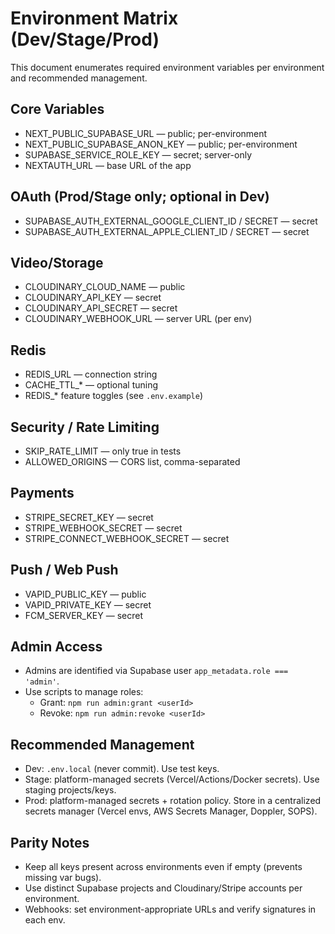 # Environment Matrix (Dev/Stage/Prod)

This document enumerates required environment variables per environment and recommended management.

## Core Variables

- NEXT_PUBLIC_SUPABASE_URL — public; per-environment
- NEXT_PUBLIC_SUPABASE_ANON_KEY — public; per-environment
- SUPABASE_SERVICE_ROLE_KEY — secret; server-only
- NEXTAUTH_URL — base URL of the app

## OAuth (Prod/Stage only; optional in Dev)
- SUPABASE_AUTH_EXTERNAL_GOOGLE_CLIENT_ID / SECRET — secret
- SUPABASE_AUTH_EXTERNAL_APPLE_CLIENT_ID / SECRET — secret

## Video/Storage
- CLOUDINARY_CLOUD_NAME — public
- CLOUDINARY_API_KEY — secret
- CLOUDINARY_API_SECRET — secret
- CLOUDINARY_WEBHOOK_URL — server URL (per env)

## Redis
- REDIS_URL — connection string
- CACHE_TTL_* — optional tuning
- REDIS_* feature toggles (see `.env.example`)

## Security / Rate Limiting
- SKIP_RATE_LIMIT — only true in tests
- ALLOWED_ORIGINS — CORS list, comma-separated

## Payments
- STRIPE_SECRET_KEY — secret
- STRIPE_WEBHOOK_SECRET — secret
- STRIPE_CONNECT_WEBHOOK_SECRET — secret

## Push / Web Push
- VAPID_PUBLIC_KEY — public
- VAPID_PRIVATE_KEY — secret
- FCM_SERVER_KEY — secret

## Admin Access
- Admins are identified via Supabase user `app_metadata.role === 'admin'`.
- Use scripts to manage roles:
  - Grant: `npm run admin:grant <userId>`
  - Revoke: `npm run admin:revoke <userId>`

## Recommended Management

- Dev: `.env.local` (never commit). Use test keys.
- Stage: platform-managed secrets (Vercel/Actions/Docker secrets). Use staging projects/keys.
- Prod: platform-managed secrets + rotation policy. Store in a centralized secrets manager (Vercel envs, AWS Secrets Manager, Doppler, SOPS).

## Parity Notes

- Keep all keys present across environments even if empty (prevents missing var bugs).
- Use distinct Supabase projects and Cloudinary/Stripe accounts per environment.
- Webhooks: set environment-appropriate URLs and verify signatures in each env.
